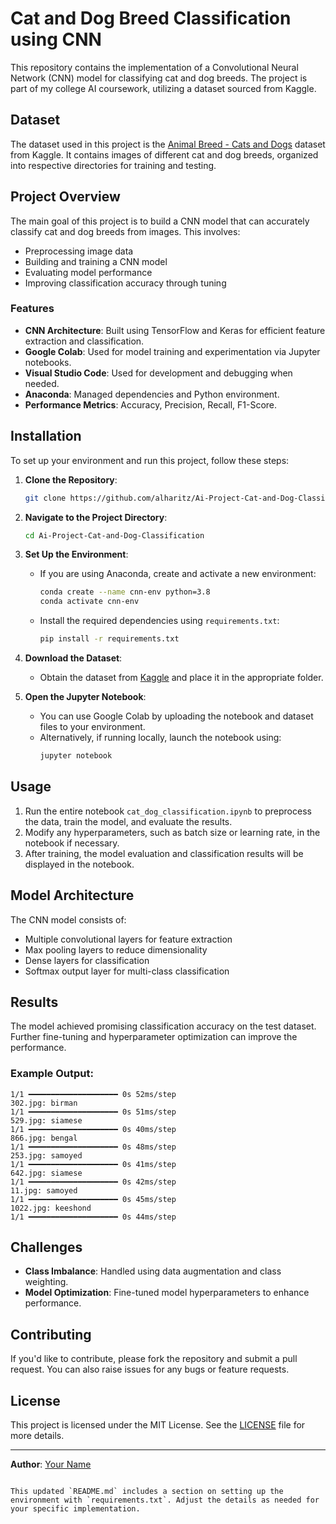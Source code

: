 
# Cat and Dog Breed Classification using CNN

This repository contains the implementation of a Convolutional Neural Network (CNN) model for classifying cat and dog breeds. The project is part of my college AI coursework, utilizing a dataset sourced from Kaggle.

## Dataset

The dataset used in this project is the [Animal Breed - Cats and Dogs](https://www.kaggle.com/datasets/imsparsh/animal-breed-cats-and-dogs) dataset from Kaggle. It contains images of different cat and dog breeds, organized into respective directories for training and testing.

## Project Overview

The main goal of this project is to build a CNN model that can accurately classify cat and dog breeds from images. This involves:

- Preprocessing image data
- Building and training a CNN model
- Evaluating model performance
- Improving classification accuracy through tuning

### Features

- **CNN Architecture**: Built using TensorFlow and Keras for efficient feature extraction and classification.
- **Google Colab**: Used for model training and experimentation via Jupyter notebooks.
- **Visual Studio Code**: Used for development and debugging when needed.
- **Anaconda**: Managed dependencies and Python environment.
- **Performance Metrics**: Accuracy, Precision, Recall, F1-Score.

## Installation

To set up your environment and run this project, follow these steps:

1. **Clone the Repository**:
   ```bash
   git clone https://github.com/alharitz/Ai-Project-Cat-and-Dog-Classification.git
   ```
2. **Navigate to the Project Directory**:
   ```bash
   cd Ai-Project-Cat-and-Dog-Classification
   ```
3. **Set Up the Environment**:
   - If you are using Anaconda, create and activate a new environment:
     ```bash
     conda create --name cnn-env python=3.8
     conda activate cnn-env
     ```
   - Install the required dependencies using `requirements.txt`:
     ```bash
     pip install -r requirements.txt
     ```

4. **Download the Dataset**:
   - Obtain the dataset from [Kaggle](https://www.kaggle.com/datasets/imsparsh/animal-breed-cats-and-dogs) and place it in the appropriate folder.

5. **Open the Jupyter Notebook**:
   - You can use Google Colab by uploading the notebook and dataset files to your environment.
   - Alternatively, if running locally, launch the notebook using:
     ```bash
     jupyter notebook
     ```

## Usage

1. Run the entire notebook `cat_dog_classification.ipynb` to preprocess the data, train the model, and evaluate the results.
2. Modify any hyperparameters, such as batch size or learning rate, in the notebook if necessary.
3. After training, the model evaluation and classification results will be displayed in the notebook.

## Model Architecture

The CNN model consists of:

- Multiple convolutional layers for feature extraction
- Max pooling layers to reduce dimensionality
- Dense layers for classification
- Softmax output layer for multi-class classification

## Results

The model achieved promising classification accuracy on the test dataset. Further fine-tuning and hyperparameter optimization can improve the performance.

### Example Output:
```
1/1 ━━━━━━━━━━━━━━━━━━━━ 0s 52ms/step
302.jpg: birman
1/1 ━━━━━━━━━━━━━━━━━━━━ 0s 51ms/step
529.jpg: siamese
1/1 ━━━━━━━━━━━━━━━━━━━━ 0s 40ms/step
866.jpg: bengal
1/1 ━━━━━━━━━━━━━━━━━━━━ 0s 48ms/step
253.jpg: samoyed
1/1 ━━━━━━━━━━━━━━━━━━━━ 0s 41ms/step
642.jpg: siamese
1/1 ━━━━━━━━━━━━━━━━━━━━ 0s 42ms/step
11.jpg: samoyed
1/1 ━━━━━━━━━━━━━━━━━━━━ 0s 45ms/step
1022.jpg: keeshond
1/1 ━━━━━━━━━━━━━━━━━━━━ 0s 44ms/step
```

## Challenges

- **Class Imbalance**: Handled using data augmentation and class weighting.
- **Model Optimization**: Fine-tuned model hyperparameters to enhance performance.

## Contributing

If you'd like to contribute, please fork the repository and submit a pull request. You can also raise issues for any bugs or feature requests.

## License

This project is licensed under the MIT License. See the [LICENSE](LICENSE) file for more details.

---

**Author**: [Your Name](https://www.linkedin.com/in/your-linkedin)
```

This updated `README.md` includes a section on setting up the environment with `requirements.txt`. Adjust the details as needed for your specific implementation.
